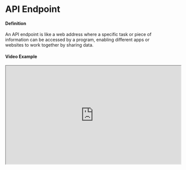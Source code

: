 # API Endpoint

#### Definition
An API endpoint is like a web address where a specific task or piece of information can be accessed by a program, enabling different apps or websites to work together by sharing data.

#### Video Example
<iframe width="560" height="315" src="https://www.youtube.com/embed/exampleVideo1" title="API Endpoint video" allow="accelerometer; autoplay; clipboard-write; encrypted-media; gyroscope; picture-in-picture" allowfullscreen></iframe>
